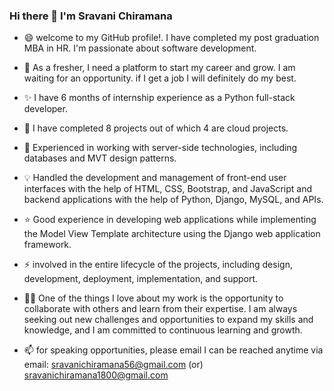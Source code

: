 
### Hi there 👋 I'm Sravani Chiramana
  
- 😄 welcome to my GitHub profile!. I have completed my post graduation MBA in HR. I'm passionate about software development.

- 🌱 As a fresher, I need a platform to start my career and grow. I am waiting for an opportunity. if I get a job I will definitely do my best.

- ✨ I have 6 months of internship experience as a Python full-stack developer.

- 🌟 I have completed 8 projects out of which 4 are cloud projects.

- 💫 Experienced in working with server-side technologies, including databases and MVT design patterns.

- 💡 Handled the development and management of front-end user interfaces with the help of HTML, CSS, Bootstrap, and JavaScript and backend applications with the help of Python, Django, MySQL, and APIs.

- ⭐ Good experience in developing web applications while implementing the Model View Template architecture using the Django web application framework.

- ⚡ involved in the entire lifecycle of the projects, including design, development, deployment, implementation, and support.

- 👩‍💻 One of the things I love about my work is the opportunity to collaborate with others and learn from their expertise. I am always seeking out new challenges and opportunities to expand my skills and
knowledge, and I am committed to continuous learning and growth.

- 📫 for speaking opportunities, please email I can be reached anytime via email: sravanichiramana56@gmail.com (or) sravanichiramana1800@gmail.com


